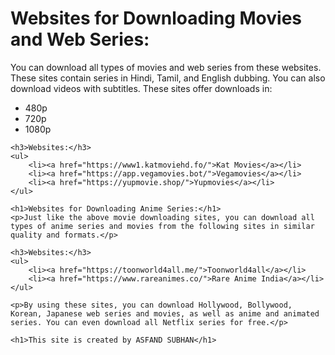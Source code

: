 <!DOCTYPE html>
<html>
<head>
    <title>All Sites on One Page</title>
    <link rel="stylesheet" href="style.css">
</head>
<body>
    <h1>Websites for Downloading Movies and Web Series:</h1>
    <p>You can download all types of movies and web series from these websites. These sites contain series in Hindi, Tamil, and English dubbing. You can also download videos with subtitles. These sites offer downloads in:</p>
    <ul>
        <li>480p</li>
        <li>720p</li>
        <li>1080p</li>
    </ul>

    <h3>Websites:</h3>
    <ul>
        <li><a href="https://www1.katmoviehd.fo/">Kat Movies</a></li>
        <li><a href="https://app.vegamovies.bot/">Vegamovies</a></li>
        <li><a href="https://yupmovie.shop/">Yupmovies</a></li>
    </ul>

    <h1>Websites for Downloading Anime Series:</h1>
    <p>Just like the above movie downloading sites, you can download all types of anime series and movies from the following sites in similar quality and formats.</p>

    <h3>Websites:</h3>
    <ul>
        <li><a href="https://toonworld4all.me/">Toonworld4all</a></li>
        <li><a href="https://www.rareanimes.co/">Rare Anime India</a></li>
    </ul>

    <p>By using these sites, you can download Hollywood, Bollywood, Korean, Japanese web series and movies, as well as anime and animated series. You can even download all Netflix series for free.</p>

    <h1>This site is created by ASFAND SUBHAN</h1>
</body>
</html>
